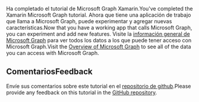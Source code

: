 <!-- markdownlint-disable MD002 MD041 -->

<span data-ttu-id="befa3-101">Ha completado el tutorial de Microsoft Graph Xamarin.</span><span class="sxs-lookup"><span data-stu-id="befa3-101">You've completed the Xamarin Microsoft Graph tutorial.</span></span> <span data-ttu-id="befa3-102">Ahora que tiene una aplicación de trabajo que llama a Microsoft Graph, puede experimentar y agregar nuevas características.</span><span class="sxs-lookup"><span data-stu-id="befa3-102">Now that you have a working app that calls Microsoft Graph, you can experiment and add new features.</span></span> <span data-ttu-id="befa3-103">Visite la [información general de Microsoft Graph](/graph/overview) para ver todos los datos a los que puede tener acceso con Microsoft Graph.</span><span class="sxs-lookup"><span data-stu-id="befa3-103">Visit the [Overview of Microsoft Graph](/graph/overview) to see all of the data you can access with Microsoft Graph.</span></span>

## <a name="feedback"></a><span data-ttu-id="befa3-104">Comentarios</span><span class="sxs-lookup"><span data-stu-id="befa3-104">Feedback</span></span>

<span data-ttu-id="befa3-105">Envíe sus comentarios sobre este tutorial en el [repositorio de github](https://github.com/microsoftgraph/msgraph-training-xamarin).</span><span class="sxs-lookup"><span data-stu-id="befa3-105">Please provide any feedback on this tutorial in the [GitHub repository](https://github.com/microsoftgraph/msgraph-training-xamarin).</span></span>
